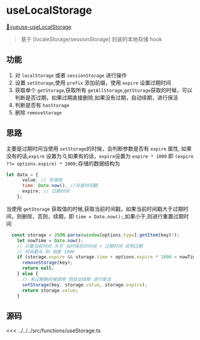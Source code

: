 # useLocalStorage

[🔗vueuse-useLocalStorage](https://vueuse.org/core/useLocalStorage/)

> 基于 [localeStorage/sessionStorage] 封装的本地存储 hook


## 功能

1. 对 `localStorage` 或者 `sessionStorage` 进行操作
2. 设置 `setStorage`,使用 `prefix` 添加前缀，使用 `expire` 设置过期时间
3. 获取单个 `getStorage`,获取所有 `getAllStorage`,`getStorage`获取的时候，可以判断是否过期，如果过期直接删除,如果没有过期，自动续期，进行保活
4. 判断是否有 `hasStorage`
5. 删除 `removeStorage`

## 思路

主要是过期时间当使用 `setStorage`的时候，会判断参数是否有 `expire` 属性, 如果没有的话,`expire` 设置为 0,如果有的话，`expire`设置为 `expire * 1000` 即 `(expire ??= options.expire) * 1000;`存储的数据结构为

```js
let data = {
      value, // 存储值
      time: Date.now(), //存值时间戳
      expire, // 过期时间
    };
```

当使用 `getStorage` 获取值的时候,获取当前时间戳，如果当前时间戳大于过期时间，则删除，否则，续期，即 `time = Date.now();`,如果小于,则进行重置过期时间

```ts
  const storage = JSON.parse(window[options.type].getItem(key)!);
    let nowTime = Date.now();
    // 只要当前时间 大于 当时保存的时间 + 过期时间 说明过期
    // 时间戳与 秒 相差 1000
    if (storage.expire && storage.time + options.expire * 1000 < nowTime) {
      removeStorage(key);
      return null;
    } else {
      // 未过期期间被调用 则自动续期 进行保活
      setStorage(key, storage.value, storage.expire);
      return storage.value;
    }
```
## 源码
<<< ../../../src/functions/useStorage.ts
